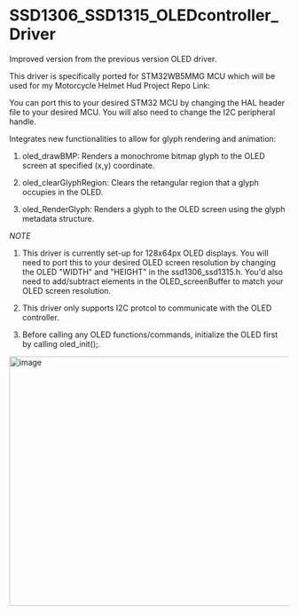 # SSD1306_SSD1315_OLEDcontroller_Driver
Improved version from the previous version OLED driver. 

This driver is specifically ported for STM32WB5MMG MCU which will be used for my Motorcycle Helmet Hud Project Repo Link: 

You can port this to your desired STM32 MCU by changing the HAL header file to your desired MCU. You will also need to change the I2C peripheral handle.<br>

Integrates new functionalities to allow for glyph rendering and animation:
1. oled_drawBMP: Renders a monochrome bitmap glyph to the OLED screen at specified (x,y) coordinate.

2. oled_clearGlyphRegion: Clears the retangular region that a glyph occupies in the OLED.

3. oled_RenderGlyph: Renders a glyph to the OLED screen using the glyph metadata structure.<br>
   
*NOTE*
1. This driver is currently set-up for 128x64px OLED displays. You will need to port this to your desired OLED screen resolution by changing the OLED "WIDTH" and "HEIGHT" in the ssd1306_ssd1315.h. You'd also need to add/subtract elements in the OLED_screenBuffer to match your OLED screen resolution.

2. This driver only supports I2C protcol to communicate with the OLED controller.

3. Before calling any OLED functions/commands, initialize the OLED first by calling oled_init();. 
<img width="675" height="450" alt="image" src="https://github.com/user-attachments/assets/852b56be-564e-4caa-b5a3-756aecd3b6f2" />
